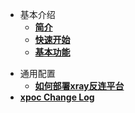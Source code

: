 - 基本介绍
  - [**简介**](/xpoc/readme.md)
  - [**快速开始**](/xpoc/QuickStart.md)
  - [**基本功能**](/xpoc/BasicFunction.md)

[//]: # (- 配置文件)

[//]: # (  - [**策略（strategies）**]&#40;/xpoc/config/strategies.md&#41;)

[//]: # (  - [**自定义命令参数（flag）**]&#40;/xpoc/config/flag.md&#41;)

[//]: # (  - [**插件（plugin）**]&#40;/xpoc/config/plugin.md&#41;)

[//]: # (  - [**模块（module）**]&#40;/xpoc/config/module.md&#41;)
- 通用配置
  - [**如何部署xray反连平台**](/scenario/reverse.md)
- [**xpoc Change Log**](/xpoc/changeLog.md)
